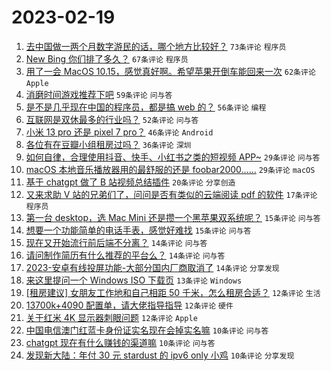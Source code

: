 # 2023-02-19

1. [去中国做一两个月数字游民的话，哪个地方比较好？](https://www.v2ex.com/t/917282) `73条评论` `程序员`
1. [New Bing 你们排了多久？](https://www.v2ex.com/t/917306) `67条评论` `程序员`
1. [用了一会 MacOS 10.15，感觉真好啊。希望苹果开倒车能回来一次](https://www.v2ex.com/t/917284) `62条评论` `Apple`
1. [消磨时间游戏推荐下吧](https://www.v2ex.com/t/917320) `59条评论` `问与答`
1. [是不是几乎现在中国的程序员，都是搞 web 的？](https://www.v2ex.com/t/917340) `56条评论` `编程`
1. [互联网是双休最多的行业吗？](https://www.v2ex.com/t/917294) `52条评论` `问与答`
1. [小米 13 pro 还是 pixel 7 pro？](https://www.v2ex.com/t/917289) `46条评论` `Android`
1. [各位有在豆瓣小组租房过吗？](https://www.v2ex.com/t/917290) `36条评论` `深圳`
1. [如何自律，合理使用抖音、快手、小红书之类的短视频 APP~](https://www.v2ex.com/t/917338) `29条评论` `问与答`
1. [macOS 本地音乐播放器用的最舒服的还是 foobar2000……](https://www.v2ex.com/t/917339) `29条评论` `macOS`
1. [基于 chatgpt 做了 B 站视频总结插件](https://www.v2ex.com/t/917409) `20条评论` `分享创造`
1. [又来求助 V 站的兄弟们了，问问是否有类似的云端阅读 pdf 的软件](https://www.v2ex.com/t/917421) `17条评论` `程序员`
1. [第一台 desktop，选 Mac Mini 还是攒一个黑苹果双系统呢？](https://www.v2ex.com/t/917374) `15条评论` `问与答`
1. [想要一个功能简单的电话手表，感觉好难找](https://www.v2ex.com/t/917281) `15条评论` `问与答`
1. [现在又开始流行前后端不分离？](https://www.v2ex.com/t/917381) `14条评论` `问与答`
1. [请问制作简历有什么推荐的平台么？](https://www.v2ex.com/t/917346) `14条评论` `问与答`
1. [2023-安卓有线投屏功能-大部分国内厂商取消了](https://www.v2ex.com/t/917313) `14条评论` `分享发现`
1. [来这里提问一个 Windows ISO 下载页](https://www.v2ex.com/t/917321) `13条评论` `Windows`
1. [[租房建议] 女朋友工作地和自己相距 50 千米，怎么租房合适？](https://www.v2ex.com/t/917403) `12条评论` `生活`
1. [13700k+4090 配置单，请大佬指导指导](https://www.v2ex.com/t/917382) `12条评论` `硬件`
1. [关于红米 4K 显示器刺眼问题](https://www.v2ex.com/t/917326) `12条评论` `Apple`
1. [中国电信澳门红蓝卡身份证实名现在会掉实名嘛](https://www.v2ex.com/t/917388) `10条评论` `问与答`
1. [chatgpt 现在有什么赚钱的渠道嘛](https://www.v2ex.com/t/917364) `10条评论` `问与答`
1. [发现新大陆：年付 30 元 stardust 的 ipv6 only 小鸡](https://www.v2ex.com/t/917335) `10条评论` `分享发现`
